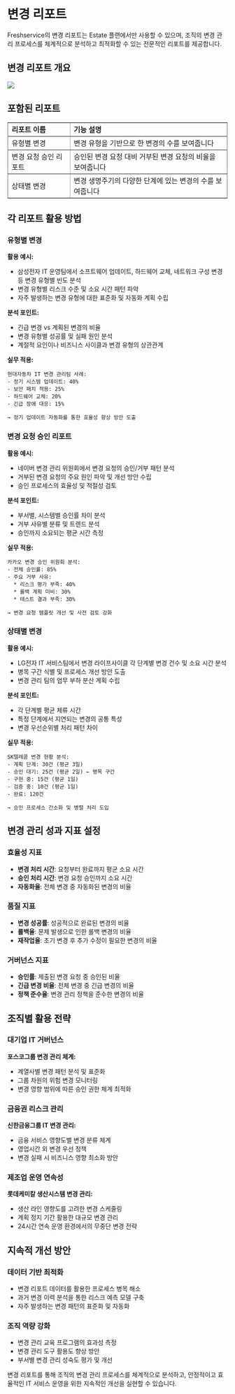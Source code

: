 # 변경 리포트

Freshservice의 변경 리포트는 Estate 플랜에서만 사용할 수 있으며, 조직의 변경 관리 프로세스를 체계적으로 분석하고 최적화할 수 있는 전문적인 리포트를 제공합니다.

## 변경 리포트 개요

<p><img src="https://s3.amazonaws.com/cdn.freshdesk.com/data/helpdesk/attachments/production/29696008/original/blob1475584713449.png?1475584713" class="inline-image fr-dii fr-draggable" data-id="29696008"></p>

## 포함된 리포트

<table border="1" cellpadding="0" cellspacing="0" style="border-collapse:collapse; border:1px solid #afafaf;width:100%;">
<tbody>
<tr>
<td><strong>리포트 이름</strong></td>
<td><strong>기능 설명</strong></td>
</tr>
<tr>
<td>유형별 변경</td>
<td>변경 유형을 기반으로 한 변경의 수를 보여줍니다</td>
</tr>
<tr>
<td>변경 요청 승인 리포트</td>
<td>승인된 변경 요청 대비 거부된 변경 요청의 비율을 보여줍니다</td>
</tr>
<tr>
<td>상태별 변경</td>
<td>변경 생명주기의 다양한 단계에 있는 변경의 수를 보여줍니다</td>
</tr>
</tbody>
</table>

## 각 리포트 활용 방법

### 유형별 변경
**활용 예시:**
- 삼성전자 IT 운영팀에서 소프트웨어 업데이트, 하드웨어 교체, 네트워크 구성 변경 등 변경 유형별 빈도 분석
- 변경 유형별 리스크 수준 및 소요 시간 패턴 파악
- 자주 발생하는 변경 유형에 대한 표준화 및 자동화 계획 수립

**분석 포인트:**
- 긴급 변경 vs 계획된 변경의 비율
- 변경 유형별 성공률 및 실패 원인 분석
- 계절적 요인이나 비즈니스 사이클과 변경 유형의 상관관계

**실무 적용:**
```
현대자동차 IT 변경 관리팀 사례:
- 정기 시스템 업데이트: 40%
- 보안 패치 적용: 25% 
- 하드웨어 교체: 20%
- 긴급 장애 대응: 15%

→ 정기 업데이트 자동화를 통한 효율성 향상 방안 도출
```

### 변경 요청 승인 리포트
**활용 예시:**
- 네이버 변경 관리 위원회에서 변경 요청의 승인/거부 패턴 분석
- 거부된 변경 요청의 주요 원인 파악 및 개선 방안 수립
- 승인 프로세스의 효율성 및 적절성 검토

**분석 포인트:**
- 부서별, 시스템별 승인률 차이 분석
- 거부 사유별 분류 및 트렌드 분석
- 승인까지 소요되는 평균 시간 측정

**실무 적용:**
```
카카오 변경 승인 위원회 분석:
- 전체 승인률: 85%
- 주요 거부 사유:
  * 리스크 평가 부족: 40%
  * 롤백 계획 미비: 30%
  * 테스트 결과 부족: 30%

→ 변경 요청 템플릿 개선 및 사전 검토 강화
```

### 상태별 변경
**활용 예시:**
- LG전자 IT 서비스팀에서 변경 라이프사이클 각 단계별 변경 건수 및 소요 시간 분석
- 병목 구간 식별 및 프로세스 개선 방안 도출
- 변경 관리 팀의 업무 부하 분산 계획 수립

**분석 포인트:**
- 각 단계별 평균 체류 시간
- 특정 단계에서 지연되는 변경의 공통 특성
- 변경 우선순위별 처리 패턴 차이

**실무 적용:**
```
SK텔레콤 변경 현황 분석:
- 계획 단계: 30건 (평균 3일)
- 승인 대기: 25건 (평균 2일) ← 병목 구간
- 구현 중: 15건 (평균 1일)
- 검증 중: 10건 (평균 1일)
- 완료: 120건

→ 승인 프로세스 간소화 및 병렬 처리 도입
```

## 변경 관리 성과 지표 설정

### 효율성 지표
- **변경 처리 시간**: 요청부터 완료까지 평균 소요 시간
- **승인 처리 시간**: 변경 요청 승인까지 소요 시간
- **자동화율**: 전체 변경 중 자동화된 변경의 비율

### 품질 지표
- **변경 성공률**: 성공적으로 완료된 변경의 비율
- **롤백율**: 문제 발생으로 인한 롤백 변경의 비율
- **재작업율**: 초기 변경 후 추가 수정이 필요한 변경의 비율

### 거버넌스 지표
- **승인률**: 제출된 변경 요청 중 승인된 비율
- **긴급 변경 비율**: 전체 변경 중 긴급 변경의 비율
- **정책 준수율**: 변경 관리 정책을 준수한 변경의 비율

## 조직별 활용 전략

### 대기업 IT 거버넌스
**포스코그룹 변경 관리 체계:**
- 계열사별 변경 패턴 분석 및 표준화
- 그룹 차원의 위험 변경 모니터링
- 변경 영향 범위에 따른 승인 권한 체계 최적화

### 금융권 리스크 관리
**신한금융그룹 IT 변경 관리:**
- 금융 서비스 영향도별 변경 분류 체계
- 영업시간 외 변경 우선 정책
- 변경 실패 시 비즈니스 영향 최소화 방안

### 제조업 운영 연속성
**롯데케미칼 생산시스템 변경 관리:**
- 생산 라인 영향도를 고려한 변경 스케줄링
- 계획 정지 기간 활용한 대규모 변경 관리
- 24시간 연속 운영 환경에서의 무중단 변경 전략

## 지속적 개선 방안

### 데이터 기반 최적화
- 변경 리포트 데이터를 활용한 프로세스 병목 해소
- 과거 변경 이력 분석을 통한 리스크 예측 모델 구축
- 자주 발생하는 변경 패턴의 표준화 및 자동화

### 조직 역량 강화
- 변경 관리 교육 프로그램의 효과성 측정
- 변경 관리 도구 활용도 향상 방안
- 부서별 변경 관리 성숙도 평가 및 개선

변경 리포트를 통해 조직의 변경 관리 프로세스를 체계적으로 분석하고, 안정적이고 효율적인 IT 서비스 운영을 위한 지속적인 개선을 실현할 수 있습니다.